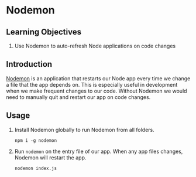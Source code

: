 # Nodemon

## Learning Objectives

1. Use Nodemon to auto-refresh Node applications on code changes

## Introduction

<a href="https://www.npmjs.com/package/nodemon" target="_blank">Nodemon</a> is an application that restarts our Node app every time we change a file that the app depends on. This is especially useful in development when we make frequent changes to our code. Without Nodemon we would need to manually quit and restart our app on code changes.

## Usage

1.  Install Nodemon globally to run Nodemon from all folders.

    ```
    npm i -g nodemon
    ```
2.  Run `nodemon` on the entry file of our app. When any app files changes, Nodemon will restart the app.

    ```
    nodemon index.js
    ```
